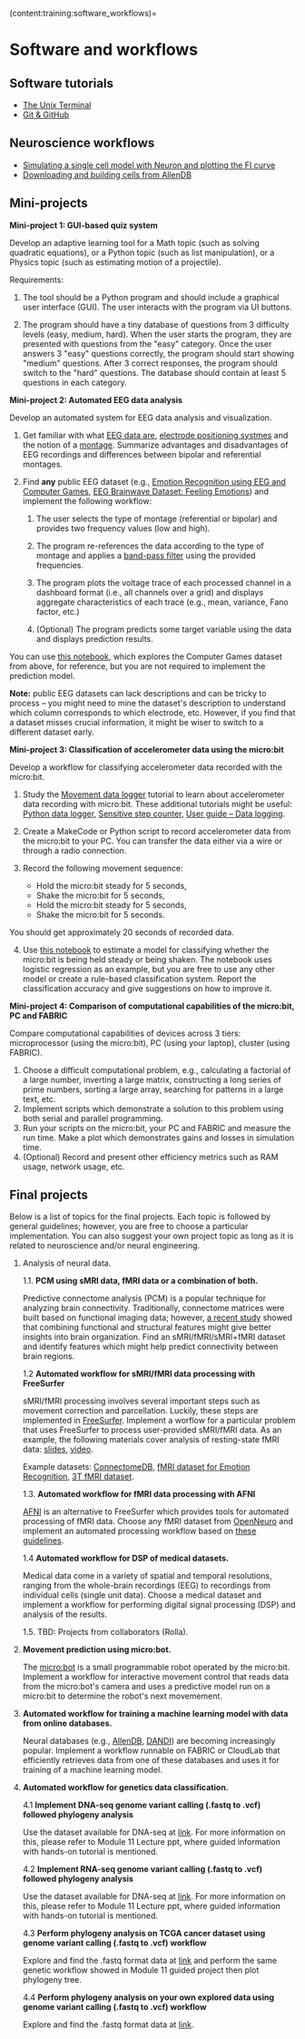 (content:training:software_workflows)=
# Software and workflows

## Software tutorials
- <a href="https://colab.research.google.com/github/cyneuro/CI-BioEng-Class/blob/main/cs4001_terminal.ipynb" target="_blank">The Unix Terminal</a>
- <a href="https://colab.research.google.com/github/cyneuro/CI-BioEng-Class/blob/main/cs4001_git.ipynb" target="_blank">Git & GitHub</a>

## Neuroscience workflows

- <a href="https://colab.research.google.com/github/cyneuro/Basics-of-Neurons-and-Networks/blob/main/B3_MoreProperties/AdditionalProperties.ipynb" target="_blank">Simulating a single cell model with Neuron and plotting the FI curve</a>
- <a href="https://colab.research.google.com/github/cyneuro/CI-BioEng-Class/blob/main/cs4001_allen.ipynb" target="_blank">Downloading and building cells from AllenDB</a>

## Mini-projects

**Mini-project 1: GUI-based quiz system**

Develop an adaptive learning tool for a Math topic (such as solving quadratic equations), or a Python topic (such as list manipulation), or a Physics topic (such as estimating motion of a projectile).

Requirements:

1. The tool should be a Python program and should include a graphical user interface (GUI). The user interacts with the program via UI buttons.

2. The program should have a tiny database of questions from 3 difficulty levels (easy, medium, hard). When the user starts the program, they are presented with questions from the "easy" category. Once the user answers 3 "easy" questions correctly, the program should start showing "medium" questions. After 3 correct responses, the program should switch to the "hard" questions. The database should contain at least 5 questions in each category.

**Mini-project 2: Automated EEG data analysis**

Develop an automated system for EEG data analysis and visualization.

1. Get familiar with what [EEG data are](https://en.wikipedia.org/wiki/Electroencephalography), [electrode positioning systmes](https://en.wikipedia.org/wiki/10–20_system_(EEG)) and the notion of a [montage](https://www.learningeeg.com/montages-and-technical-components). Summarize advantages and disadvantages of EEG recordings and differences between bipolar and referential montages.
2. Find **any** public EEG dataset (e.g., [Emotion Recognition using EEG and Computer Games](https://www.kaggle.com/datasets/wajahat1064/emotion-recognition-using-eeg-and-computer-games/data), [EEG Brainwave Dataset: Feeling Emotions](https://www.kaggle.com/datasets/birdy654/eeg-brainwave-dataset-feeling-emotions)) and implement the following workflow:
   
   1. The user selects the type of montage (referential or bipolar) and provides two frequency values (low and high).
   
   2. The program re-references the data according to the type of montage and applies a [band-pass filter](https://en.wikipedia.org/wiki/Band-pass_filter) using the provided frequencies.
   
   3. The program plots the voltage trace of each processed channel in a dashboard format (i.e., all channels over a grid) and displays aggregate characteristics of each trace (e.g., mean, variance, Fano factor, etc.)
   
   4. (Optional) The program predicts some target variable using the data and displays prediction results.

You can use [this notebook](https://github.com/cyneuro/neuro_communication/blob/main/eeg_emotion_classification.ipynb), which explores the Computer Games dataset from above, for reference, but you are not required to implement the prediction model. 

**Note:** public EEG datasets can lack descriptions and can be tricky to process – you might need to mine the dataset's description to understand which column corresponds to which electrode, etc. However, if you find that a dataset misses crucial information, it might be wiser to switch to a different dataset early.

**Mini-project 3: Classification of accelerometer data using the micro:bit**

Develop a workflow for classifying accelerometer data recorded with the micro:bit.

1. Study the [Movement data logger](https://microbit.org/projects/make-it-code-it/movement-data-logger/) tutorial to learn about accelerometer data recording with micro:bit. These additional tutorials might be useful: [Python data logger](https://microbit.org/projects/make-it-code-it/python-wireless-data-logger/), [Sensitive step counter](https://microbit.org/projects/make-it-code-it/sensitive-step-counter/?editor=python), [User guide – Data logging](https://microbit.org/get-started/user-guide/data-logging/#what-is-data-logging?).

2. Create a MakeCode or Python script to record accelerometer data from the micro:bit to your PC. You can transfer the data either via a wire or through a radio connection.

3. Record the following movement sequence: 
   - Hold the micro:bit steady for 5 seconds,
   - Shake the micro:bit for 5 seconds,
   - Hold the micro:bit steady for 5 seconds,
   - Shake the micro:bit for 5 seconds.

You should get approximately 20 seconds of recorded data.

4. Use [this notebook](https://colab.research.google.com/github/cyneuro/ML_camp/blob/main/camp_logreg_microbit.ipynb) to estimate a model for classifying whether the micro:bit is being held steady or being shaken. The notebook uses logistic regression as an example, but you are free to use any other model or create a rule-based classification system. Report the classification accuracy and give suggestions on how to improve it.

**Mini-project 4: Comparison of computational capabilities of the micro:bit, PC and FABRIC**

Compare computational capabilities of devices across 3 tiers: microprocessor (using the micro:bit), PC (using your laptop), cluster (using FABRIC).

1. Choose a difficult computational problem, e.g., calculating a factorial of a large number, inverting a large matrix, constructing a long series of prime numbers, sorting a large array, searching for patterns in a large text, etc.
2. Implement scripts which demonstrate a solution to this problem using both serial and parallel programming.
3. Run your scripts on the micro:bit, your PC and FABRIC and measure the run time. Make a plot which demonstrates gains and losses in simulation time.
4. (Optional) Record and present other efficiency metrics such as RAM usage, network usage, etc.

## Final projects

Below is a list of topics for the final projects. Each topic is followed by general guidelines; however, you are free to choose a particular implementation. You can also suggest your own project topic as long as it is related to neuroscience and/or neural engineering.

1. Analysis of neural data.
    
   1.1. **PCM using sMRI data, fMRI data or a combination of both.**

   Predictive connectome analysis (PCM) is a popular technique for analyzing brain connectivity. Traditionally, connectome matrices were built based on functional imaging data; however, [a recent study](https://www.frontiersin.org/journals/neuroscience/articles/10.3389/fnins.2021.629478/full) showed that combining functional and structural features might give better insights into brain organization. Find an sMRI/fMRI/sMRI+fMRI dataset and identify features which might help predict connectivity between brain regions.

   1.2 **Automated workflow for sMRI/fMRI data processing with FreeSurfer**

   sMRI/fMRI processing involves several important steps such as movement correction and parcellation. Luckily, these steps are implemented in [FreeSurfer](https://freesurfer.net). Implement a worflow for a particular problem that uses FreeSurfer to process user-provided sMRI/fMRI data. As an example, the following materials cover analysis of resting-state fMRI data: [slides](https://mailmissouri-my.sharepoint.com/:b:/g/personal/nairs_umsystem_edu/EQIZ4jjrW81FhJrLcFsoebgB25-teaHs7clIQDeFkwVdQA?e=3yF4tG), [video](https://mailmissouri-my.sharepoint.com/:v:/g/personal/nairs_umsystem_edu/EXWeW3rWRR1AqlPKiLfBuMsBqjJEDdTnOvFm9bB-mUJp1A?e=M9n5ew).

   Example datasets: [ConnectomeDB](https://db.humanconnectome.org/app/template/Login.vm;jsessionid=ED514C21C167195FB817197219944C2C), [fMRI dataset for Emotion Recognition](https://www.kaggle.com/datasets/irajahangari/fmri-dataset-for-emotion-recognition), [3T fMRI dataset](https://www.kaggle.com/datasets/mathurinache/3t-fmri-dataset).

   1.3. **Automated workflow for fMRI data processing with AFNI**

   [AFNI](https://afni.nimh.nih.gov) is an alternative to FreeSurfer which provides tools for automated processing of fMRI data. Choose any fMRI dataset from [OpenNeuro](https://openneuro.org) and implement an automated processing workflow based on [these guidelines](https://mailmissouri-my.sharepoint.com/:w:/g/personal/nairs_umsystem_edu/EUunvNcFSsNImWTf1l2XPP4B1GY514W53ia34wPg6o2ihg?e=IwWzrE).

   1.4 **Automated workflow for DSP of medical datasets.**

   Medical data come in a variety of spatial and temporal resolutions, ranging from the whole-brain recordings (EEG) to recordings from individual cells (single unit data). Choose a medical dataset and implement a workflow for performing digital signal processing (DSP) and analysis of the results.

   1.5. TBD: Projects from collaborators (Rolla).

2. **Movement prediction using micro:bot.**

   The [micro:bot](https://www.eaieducation.com/microbot-eai-352254.html?srsltid=AfmBOor5ZghgKP7l1nNjO9IvvEwx0jeq66K8iGxbp82ljKsNhSyq0rK2) is a small programmable robot operated by the micro:bit. Implement a workflow for interactive movement control that reads data from the micro:bot's camera and uses a predictive model run on a micro:bit to determine the robot's next movemement. 

3. **Automated workflow for training a machine learning model with data from online databases.**

   Neural databases (e.g., [AllenDB](https://celltypes.brain-map.org), [DANDI](https://dandiarchive.org)) are becoming increasingly popular. Implement a workflow runnable on FABRIC or CloudLab that efficiently retrieves data from one of these databases and uses it for training of a machine learning model.


4. **Automated workflow for genetics data classification.**

   4.1 **Implement DNA-seq genome variant calling (.fastq to .vcf) followed phylogeny analysis**

   Use the dataset available for DNA-seq at [link](https://github.com/raopr/AVAH/blob/master/misc/sampleURLs-vlarge.txt). For more information on this, please refer to Module 11 Lecture ppt, where guided information with hands-on tutorial is mentioned.

   4.2 **Implement RNA-seq genome variant calling (.fastq to .vcf) followed phylogeny analysis**

   Use the dataset available for DNA-seq at [link](https://ieee-dataport.org/open-access/variant-analysis-human-genome-sequences-covid-19-research). For more information on this, please refer to Module 11 Lecture ppt, where guided information with hands-on tutorial is mentioned.

   4.3 **Perform phylogeny analysis on TCGA cancer dataset using  genome variant calling (.fastq to .vcf) workflow**

   Explore and find the .fastq format data at [link](https://portal.gdc.cancer.gov/) and perform the same genetic workflow showed in Module 11 guided project then plot phylogeny tree.

   4.4 **Perform phylogeny analysis on your own explored data using  genome variant calling (.fastq to .vcf) workflow**

   Explore and find the .fastq format data at [link](https://www.internationalgenome.org/data/).